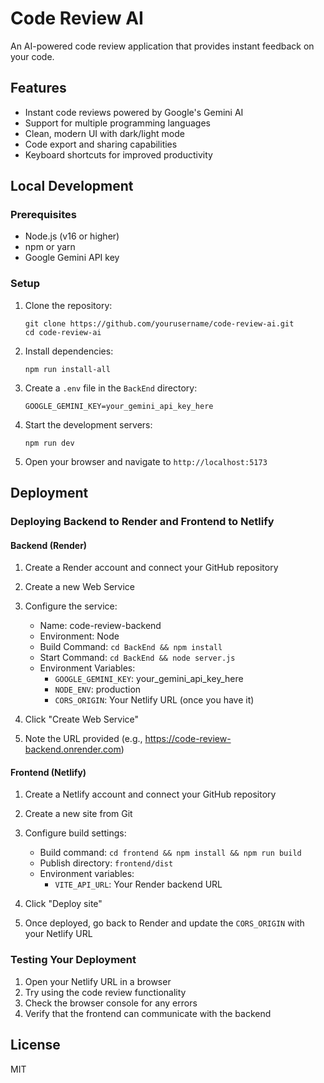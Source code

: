 # Code Review AI

An AI-powered code review application that provides instant feedback on your code.

## Features

- Instant code reviews powered by Google's Gemini AI
- Support for multiple programming languages
- Clean, modern UI with dark/light mode
- Code export and sharing capabilities
- Keyboard shortcuts for improved productivity

## Local Development

### Prerequisites

- Node.js (v16 or higher)
- npm or yarn
- Google Gemini API key

### Setup

1. Clone the repository:
   ```
   git clone https://github.com/yourusername/code-review-ai.git
   cd code-review-ai
   ```

2. Install dependencies:
   ```
   npm run install-all
   ```

3. Create a `.env` file in the `BackEnd` directory:
   ```
   GOOGLE_GEMINI_KEY=your_gemini_api_key_here
   ```

4. Start the development servers:
   ```
   npm run dev
   ```

5. Open your browser and navigate to `http://localhost:5173`

## Deployment

### Deploying Backend to Render and Frontend to Netlify

#### Backend (Render)

1. Create a Render account and connect your GitHub repository
2. Create a new Web Service
3. Configure the service:
   - Name: code-review-backend
   - Environment: Node
   - Build Command: `cd BackEnd && npm install`
   - Start Command: `cd BackEnd && node server.js`
   - Environment Variables:
     - `GOOGLE_GEMINI_KEY`: your_gemini_api_key_here
     - `NODE_ENV`: production
     - `CORS_ORIGIN`: Your Netlify URL (once you have it)

4. Click "Create Web Service"
5. Note the URL provided (e.g., https://code-review-backend.onrender.com)

#### Frontend (Netlify)

1. Create a Netlify account and connect your GitHub repository
2. Create a new site from Git
3. Configure build settings:
   - Build command: `cd frontend && npm install && npm run build`
   - Publish directory: `frontend/dist`
   - Environment variables:
     - `VITE_API_URL`: Your Render backend URL

4. Click "Deploy site"
5. Once deployed, go back to Render and update the `CORS_ORIGIN` with your Netlify URL

### Testing Your Deployment

1. Open your Netlify URL in a browser
2. Try using the code review functionality
3. Check the browser console for any errors
4. Verify that the frontend can communicate with the backend

## License

MIT
